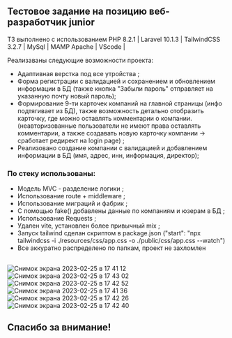 ## Тестовое задание на позицию веб-разработчик junior

ТЗ выполнено с использованием PHP 8.2.1 | Laravel 10.1.3 | TailwindCSS 3.2.7 | MySql | MAMP Apache | VScode |

Реализаваны следующие возможности проекта:

- Адаптивная верстка под все утройства ;
- Форма регистрации с валидацией и сохранением и обновлением информации в БД (также кнопка "Забыли пароль" отправляет на указанную почту новый пароль);
- Формирование 9-ти карточек компаний на главной страницы (инфо подтягивает из БД), также возможность детально отобразить карточку, где можно оставлять комментарии о компании. (неавторизованные пользователи не имеют права оставлять комментарии, а также создавать новую карточку компании -> сработает редирект на login page) ;
- Реализовано создание компании с валидацией и добавлением информации в БД (имя, адрес, инн, информация, директор);

### По стеку использованы:

- Модель MVC - разделение логики ;
- Использование route + middleware ;
- Использование миграций и фабрик ;
- С помощью fake() добавлены данные по компаниям и юзерам в БД ;
- Использование Requests ;
- Удален vite, установлен более привычный mix ;
- Запуск tailwind сделан скриптом в package.json ("start": "npx tailwindcss -i ./resources/css/app.css -o ./public/css/app.css --watch")
- Все аккуратно распределено по папкам, проект не захломлен

##
![Снимок экрана 2023-02-25 в 17 41 12](https://user-images.githubusercontent.com/103481753/221363219-1ba9b99a-cfd9-4880-aba8-780a56347f5b.png)
![Снимок экрана 2023-02-25 в 17 43 02](https://user-images.githubusercontent.com/103481753/221363247-2612b869-8361-415d-af77-85e916aa3730.png)
![Снимок экрана 2023-02-25 в 17 42 52](https://user-images.githubusercontent.com/103481753/221363283-0abeb471-9c64-412d-a8f3-b7af9ecfd6ad.png)
![Снимок экрана 2023-02-25 в 17 41 36](https://user-images.githubusercontent.com/103481753/221363332-1db8ce52-72e8-4795-96cc-24ff0b0f72b9.png)
![Снимок экрана 2023-02-25 в 17 42 26](https://user-images.githubusercontent.com/103481753/221363349-587c690f-abd6-463c-a935-4590b30efe10.png)
![Снимок экрана 2023-02-25 в 17 42 40](https://user-images.githubusercontent.com/103481753/221363431-699bf4ea-8f10-47e9-83ec-25ab6531dd51.png)

## Спасибо за внимание! 






